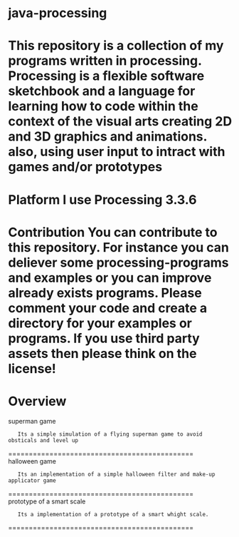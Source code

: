 # java-processing
This repository is a collection of my programs written in processing. Processing is a flexible software sketchbook and a language for learning how to code within the context of the visual arts
creating 2D and 3D graphics and animations.
also, using user input to intract with games and/or prototypes  
=====================================
Platform
I use Processing 3.3.6
=====================================
Contribution
You can contribute to this repository. For instance you can deliever some processing-programs and examples or you can improve already exists programs. Please comment your code and create a directory for your examples or programs.
If you use third party assets then please think on the license!
=============================================
Overview
====================
superman game
   
       Its a simple simulation of a flying superman game to avoid obsticals and level up
=============================================       
halloween game
      
       Its an implementation of a simple halloween filter and make-up applicator game  
=============================================       
prototype of a smart scale
   
       Its a implementation of a prototype of a smart whight scale.
=============================================       
